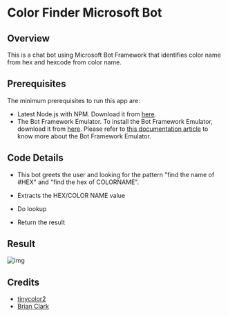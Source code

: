# Color Finder Microsoft Bot

## Overview

This is a chat bot using Microsoft Bot Framework that identifies color name from hex and hexcode from color name.

## Prerequisites

The minimum prerequisites to run this app are:
* Latest Node.js with NPM. Download it from [here](https://nodejs.org/en/download/).
* The Bot Framework Emulator. To install the Bot Framework Emulator, download it from [here](https://emulator.botframework.com/). Please refer to [this documentation article](https://github.com/microsoft/botframework-emulator/wiki/Getting-Started) to know more about the Bot Framework Emulator.

## Code Details

* This bot greets the user and looking for the pattern "find the name of #HEX" and "find the hex of COLORNAME".

* Extracts the HEX/COLOR NAME value

* Do lookup

* Return the result

## Result

![img](https://thumbs.gfycat.com/LonelyFancyJapanesebeetle-size_restricted.gif)


## Credits

* [tinycolor2](https://github.com/bgrins/TinyColor)
* [Brian Clark](https://twitter.com/_clarkio)
